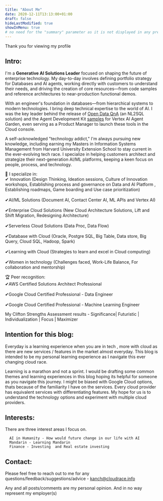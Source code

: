 ```yaml
---
title: "About Me"
date: 2020-12-11T13:13:00+01:00
draft: false
hideLastModified: true
showInMenu: true
# no need for the "summary" parameter as it is not displayed in any previews
---
```


Thank you for viewing my profile

## Intro:

I'm a **Generative AI Solutions Leader** focused on shaping the future of enterprise technology. My day-to-day involves defining portfolio strategy for Databases and AI agents, working directly with customers to understand their needs, and driving the creation of core resources—from code samples and reference architectures to near-production functional demos.

With an engineer's foundation in databases—from hierarchical systems to modern technologies. I bring deep technical expertise to the world of AI. I was the key leader behind the release of [Open Data QnA](https://github.com/GoogleCloudPlatform/Open_Data_QnA) (an NL2SQL solution) and the Agent Development Kit [samples](https://github.com/google/adk-samples) for Vertex AI Agent Garden, even serving as a Product Manager to launch these tools in the Cloud console.

A self-acknowledged "technology addict," I'm always pursuing new knowledge, including earning my Masters in Information Systems Management from Harvard University Extension School to stay current in the ever-evolving tech race. I specialize in helping customers architect and strategize their next-generation AI/ML platforms, keeping a keen focus on people, process, and technology.

 👥 I specialize in: \
  ✔ Innovation (Design Thinking, Ideation sessions, Culture of Innovation workshops, Establishing process and governance on Data and AI Platform , Establishing roadmaps, Game boarding and Use case prioritization) <br>\
  ✔AI/ML Solutions (Document AI, Contact Center AI, ML APIs and Vertex AI) <br>\
  ✔Enterprise Cloud Solutions (New Cloud Architecture Solutions, Lift and Shift Migration, Redesigning Architecture) <br>\
  ✔Serverless Cloud Solutions (Data Proc, Data Flow) <br>\
  ✔Database with Cloud (Oracle, Postgre SQL, Big Table, Data store, Big Query, Cloud SQL, Hadoop, Spark) <br>\
  ✔Learning with Cloud (Strategies to learn and excel in Cloud computing)<br>\
  ✔Women in technology (Challenges faced, Work-Life Balance, For collaboration and mentorship) <br>

 🏆 Peer recognition: \
  ✔AWS Certified Solutions Architect Professional <br> \
  ✔Google Cloud Certified Professional - Data Engineer <br>\
  ✔Google Cloud Certified Professional - Machine Learning Engineer <br>

  My Clifton Strengths Assessment results - Significance| Futuristic | Individualization | Focus | Maximizer <br>

## Intention for this blog:
Everyday is a learning experience when you are in tech , more with cloud as there are new services / features in the market almost everyday. 
This blog is intended to be my personal learning experience as I navigate this ever changing cloud race. 

Learning is a marathon and not a sprint. I would be drafting some common themes and learning experiences in this blog hoping its helpful for someone as you navigate this journey. I might be biased with Google Cloud options, thats because of the familiarity I have on the services. Every cloud provider has equivalent services with differentiating features. My hope for us is to understand the technology options and experiment with multiple cloud providers.

## Interests:

There are three interest areas I focus on.
```
  AI in Humanity - How would future change in our life with AI
  Mandarin - Learning Mandarin 
  Finance - Investing  and Real estate investing 

```

## Contact:
Please feel free to reach out to me for any questions/feedback/suggestions/advice - kanch@cloudrace.info

Any and all posts/comments are my personal opinion. And in no way represent my employer(s)

